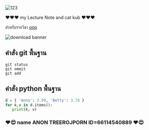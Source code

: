 ![123](https://github.com/Yoshiii12/Yoshiii12.github.io/assets/159877903/f7c64f69-c0b9-4749-9928-3862d553421e)


❤❤❤ my Lecture Note and cat kub ❤❤❤ 

สำหรับรายวิชา [oop](https://Yoshiii12.github.io)


![download banner](https://github.com/Yoshiii12/Yoshiii12.github.io/assets/159877903/b2296c63-a482-4104-b2da-d8ac90ccc4ff)

## คำสั่ง git พื้นฐาน

~~~
git status
git ommit
git add
~~~

## คำสั่ง python พื้นฐาน 
~~~python
d = { 'Anna': 3.99, 'Betty': 3.78 }
for k,v in d.items():
   print(k, v)
~~~
### ❤😍 name ANON TREEROJPORN ID=66114540889 ❤😍

